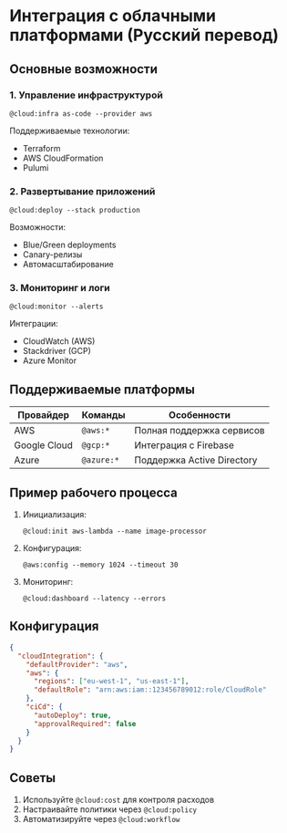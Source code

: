 # Интеграция с облачными платформами (Русский перевод)

## Основные возможности

### 1. Управление инфраструктурой
```cursor
@cloud:infra as-code --provider aws
```
Поддерживаемые технологии:
- Terraform
- AWS CloudFormation
- Pulumi

### 2. Развертывание приложений
```cursor
@cloud:deploy --stack production
```
Возможности:
- Blue/Green deployments
- Canary-релизы
- Автомасштабирование

### 3. Мониторинг и логи
```cursor
@cloud:monitor --alerts
```
Интеграции:
- CloudWatch (AWS)
- Stackdriver (GCP)
- Azure Monitor

## Поддерживаемые платформы

| Провайдер | Команды | Особенности |
|-----------|---------|-------------|
| AWS | `@aws:*` | Полная поддержка сервисов |
| Google Cloud | `@gcp:*` | Интеграция с Firebase |
| Azure | `@azure:*` | Поддержка Active Directory |

## Пример рабочего процесса
1. Инициализация:
   ```cursor
   @cloud:init aws-lambda --name image-processor
   ```
2. Конфигурация:
   ```cursor
   @aws:config --memory 1024 --timeout 30
   ```
3. Мониторинг:
   ```cursor
   @cloud:dashboard --latency --errors
   ```

## Конфигурация
```json
{
  "cloudIntegration": {
    "defaultProvider": "aws",
    "aws": {
      "regions": ["eu-west-1", "us-east-1"],
      "defaultRole": "arn:aws:iam::123456789012:role/CloudRole"
    },
    "ciCd": {
      "autoDeploy": true,
      "approvalRequired": false
    }
  }
}
```

## Советы
1. Используйте `@cloud:cost` для контроля расходов
2. Настраивайте политики через `@cloud:policy`
3. Автоматизируйте через `@cloud:workflow`
